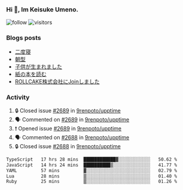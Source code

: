 ### Hi 👋, Im Keisuke Umeno.

<!--
**9renpoto/9renpoto** is a ✨ _special_ ✨ repository because its `README.md` (this file) appears on your GitHub profile.

Here are some ideas to get you started:

- 🔭 I’m currently working on ...
- 🌱 I’m currently learning ...
- 👯 I’m looking to collaborate on ...
- 🤔 I’m looking for help with ...
- 💬 Ask me about ...
- 📫 How to reach me: ...
- 😄 Pronouns: ...
- ⚡ Fun fact: ...
-->

![follow](https://img.shields.io/github/followers/9renpoto?label=Follow&style=social)
![visitors](https://komarev.com/ghpvc/?username=9renpoto&label=Profile%20views&color=0e75b6&style=flat)

### Blogs posts

<!-- BLOG-POST-LIST:START -->
- [二度寝](https://9renpoto.win/entry/2024/07/18/going_back_to_sleep)
- [朝型](https://9renpoto.win/entry/2024/05/29/im-an-early)
- [子供が生まれました](https://9renpoto.win/entry/2024/04/18/hello-world)
- [紙の本を読む](https://9renpoto.win/entry/2024/02/25/reading-papar-book)
- [ROLLCAKE株式会社にJoinしました](https://9renpoto.win/entry/2024/02/11/join)
<!-- BLOG-POST-LIST:END -->

### Activity

<!--START_SECTION:activity-->
1. 🔒 Closed issue [#2689](https://github.com/9renpoto/upptime/issues/2689) in [9renpoto/upptime](https://github.com/9renpoto/upptime)
2. 🗣 Commented on [#2689](https://github.com/9renpoto/upptime/issues/2689#issuecomment-2244192661) in [9renpoto/upptime](https://github.com/9renpoto/upptime)
3. ❗ Opened issue [#2689](https://github.com/9renpoto/upptime/issues/2689) in [9renpoto/upptime](https://github.com/9renpoto/upptime)
4. 🗣 Commented on [#2688](https://github.com/9renpoto/upptime/issues/2688#issuecomment-2244176644) in [9renpoto/upptime](https://github.com/9renpoto/upptime)
5. 🔒 Closed issue [#2688](https://github.com/9renpoto/upptime/issues/2688) in [9renpoto/upptime](https://github.com/9renpoto/upptime)
<!--END_SECTION:activity-->

<!--START_SECTION:waka-->

```txt
TypeScript   17 hrs 28 mins  ████████████▓░░░░░░░░░░░░   50.62 %
JavaScript   14 hrs 24 mins  ██████████▒░░░░░░░░░░░░░░   41.77 %
YAML         57 mins         ▓░░░░░░░░░░░░░░░░░░░░░░░░   02.79 %
Lua          28 mins         ▒░░░░░░░░░░░░░░░░░░░░░░░░   01.40 %
Ruby         25 mins         ▒░░░░░░░░░░░░░░░░░░░░░░░░   01.26 %
```

<!--END_SECTION:waka-->
